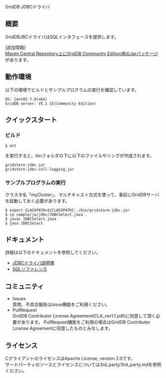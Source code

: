 GridDB JDBCドライバ

## 概要

GridDBJBCドライバはSQLインタフェースを提供します。  

(追加情報)  
[Maven Central Repository上にGridDB Community Edition用のJarパッケージ](https://search.maven.org/search?q=a:gridstore-jdbc)があります。

## 動作環境

以下の環境でビルドとサンプルプログラムの実行を確認しています。

    OS: CentOS 7.9(x64)
    GridDB server: V5.1 CE(Community Edition)

## クイックスタート

### ビルド

    $ ant
    
を実行すると、binフォルダの下に以下のファイルやリンクが作成されます。

    gridstore-jdbc.jar
    gridstore-jdbc-call-logging.jar

### サンプルプログラムの実行
クラスタ名「myCluster」、マルチキャスト方式を使って、事前にGridDBサーバを起動しておく必要があります。

    $ export CLASSPATH=${CLASSPATH}:./bin/gridstore-jdbc.jar
    $ cp sample/ja/jdbc/JDBCSelect.java .
    $ javac JDBCSelect.java
    $ java JDBCSelect

## ドキュメント
  詳細は以下のドキュメントを参照してください。
  - [JDBCドライバ説明書](https://github.com/griddb/docs-ja/blob/master/manuals/GridDB_JDBC_Driver_UserGuide/toc.md)
  - [SQLリファレンス](https://github.com/griddb/docs-ja/blob/master/manuals/GridDB_SQL_Reference/toc.md)

## コミュニティ
  * Issues  
    質問、不具合報告はissue機能をご利用ください。
  * PullRequest  
    GridDB Contributor License Agreement(CLA_rev1.1.pdf)に同意して頂く必要があります。
    PullRequest機能をご利用の場合はGridDB Contributor License Agreementに同意したものとみなします。

## ライセンス
  CクライアントのライセンスはApache License, version 2.0です。  
  サードパーティのソースとライセンスについては3rd_party/3rd_party.mdを参照ください。
